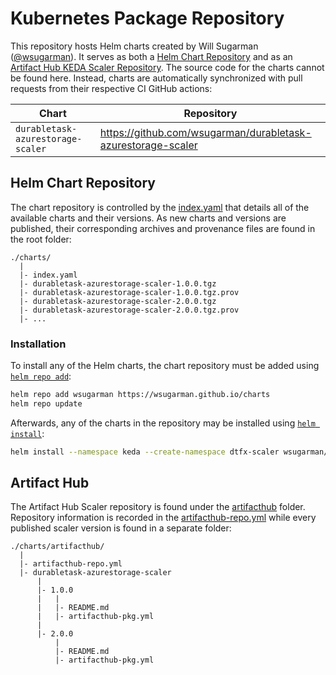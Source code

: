 # Kubernetes Package Repository
This repository hosts Helm charts created by Will Sugarman ([@wsugarman](https://github.com/wsugarman)). It serves as both a [Helm Chart Repository](https://helm.sh/docs/topics/chart_repository/) and as an [Artifact Hub KEDA Scaler Repository](https://artifacthub.io/docs/topics/repositories/keda-scalers/). The source code for the charts cannot be found here. Instead, charts are automatically synchronized with pull requests from their respective CI GitHub actions:

| Chart                             | Repository                                                   |
|-----------------------------------|--------------------------------------------------------------|
| `durabletask-azurestorage-scaler` | https://github.com/wsugarman/durabletask-azurestorage-scaler |

## Helm Chart Repository
The chart repository is controlled by the [index.yaml](./index.yaml) that details all of the available charts and their versions. As new charts and versions are published, their corresponding archives and provenance files are found in the root folder:
```
./charts/
  |
  |- index.yaml
  |- durabletask-azurestorage-scaler-1.0.0.tgz
  |- durabletask-azurestorage-scaler-1.0.0.tgz.prov
  |- durabletask-azurestorage-scaler-2.0.0.tgz
  |- durabletask-azurestorage-scaler-2.0.0.tgz.prov
  |- ...
```

### Installation
To install any of the Helm charts, the chart repository must be added using [`helm repo add`](https://helm.sh/docs/helm/helm_repo_add/):
```bash
helm repo add wsugarman https://wsugarman.github.io/charts
helm repo update
```

Afterwards, any of the charts in the repository may be installed using [`helm install`](https://helm.sh/docs/helm/helm_install/):
```bash
helm install --namespace keda --create-namespace dtfx-scaler wsugarman/durabletask-azurestorage-scaler
```

## Artifact Hub
The Artifact Hub Scaler repository is found under the [artifacthub](./artifacthub/) folder. Repository information is recorded in the [artifacthub-repo.yml](./artifacthub/artifacthub-repo.yml) while every published scaler version is found in a separate folder:
```
./charts/artifacthub/
  |
  |- artifacthub-repo.yml
  |- durabletask-azurestorage-scaler
      |
      |- 1.0.0
      |   |
      |   |- README.md
      |   |- artifacthub-pkg.yml
      |
      |- 2.0.0
          |
          |- README.md
          |- artifacthub-pkg.yml
```
